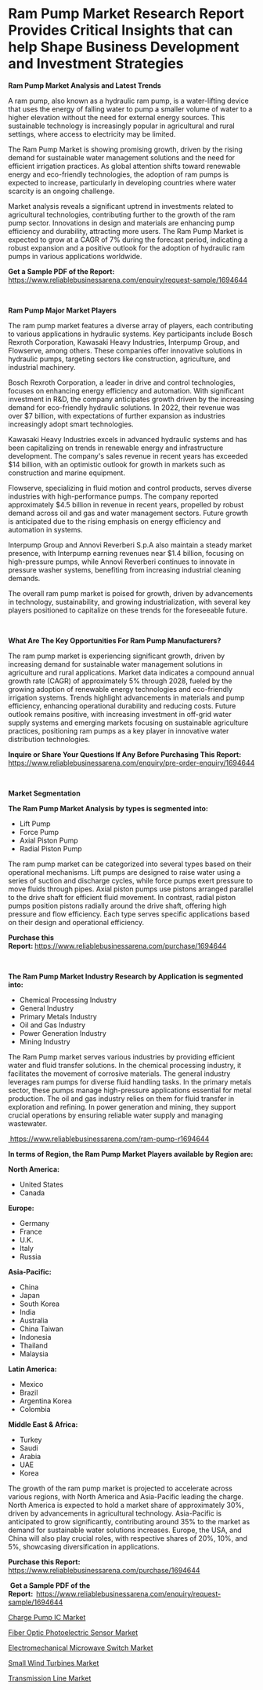 <p><h1>Ram Pump Market Research Report Provides Critical Insights that can help Shape Business Development and Investment Strategies</h1></p><p><strong>Ram Pump Market Analysis and Latest Trends</strong></p>
<p><p>A ram pump, also known as a hydraulic ram pump, is a water-lifting device that uses the energy of falling water to pump a smaller volume of water to a higher elevation without the need for external energy sources. This sustainable technology is increasingly popular in agricultural and rural settings, where access to electricity may be limited. </p><p>The Ram Pump Market is showing promising growth, driven by the rising demand for sustainable water management solutions and the need for efficient irrigation practices. As global attention shifts toward renewable energy and eco-friendly technologies, the adoption of ram pumps is expected to increase, particularly in developing countries where water scarcity is an ongoing challenge. </p><p>Market analysis reveals a significant uptrend in investments related to agricultural technologies, contributing further to the growth of the ram pump sector. Innovations in design and materials are enhancing pump efficiency and durability, attracting more users. The Ram Pump Market is expected to grow at a CAGR of 7% during the forecast period, indicating a robust expansion and a positive outlook for the adoption of hydraulic ram pumps in various applications worldwide.</p></p>
<p><strong>Get a Sample PDF of the Report:&nbsp;</strong> <a href="https://www.reliablebusinessarena.com/enquiry/request-sample/1694644?utm_campaign=1282&utm_medium=2&utm_source=Github&utm_content=ia&utm_term=06102024&utm_id=ram-pump">https://www.reliablebusinessarena.com/enquiry/request-sample/1694644</a></p>
<p>&nbsp;</p>
<p><strong>Ram Pump Major Market Players</strong></p>
<p><p>The ram pump market features a diverse array of players, each contributing to various applications in hydraulic systems. Key participants include Bosch Rexroth Corporation, Kawasaki Heavy Industries, Interpump Group, and Flowserve, among others. These companies offer innovative solutions in hydraulic pumps, targeting sectors like construction, agriculture, and industrial machinery.</p><p>Bosch Rexroth Corporation, a leader in drive and control technologies, focuses on enhancing energy efficiency and automation. With significant investment in R&D, the company anticipates growth driven by the increasing demand for eco-friendly hydraulic solutions. In 2022, their revenue was over $7 billion, with expectations of further expansion as industries increasingly adopt smart technologies.</p><p>Kawasaki Heavy Industries excels in advanced hydraulic systems and has been capitalizing on trends in renewable energy and infrastructure development. The company's sales revenue in recent years has exceeded $14 billion, with an optimistic outlook for growth in markets such as construction and marine equipment.</p><p>Flowserve, specializing in fluid motion and control products, serves diverse industries with high-performance pumps. The company reported approximately $4.5 billion in revenue in recent years, propelled by robust demand across oil and gas and water management sectors. Future growth is anticipated due to the rising emphasis on energy efficiency and automation in systems.</p><p>Interpump Group and Annovi Reverberi S.p.A also maintain a steady market presence, with Interpump earning revenues near $1.4 billion, focusing on high-pressure pumps, while Annovi Reverberi continues to innovate in pressure washer systems, benefiting from increasing industrial cleaning demands.</p><p>The overall ram pump market is poised for growth, driven by advancements in technology, sustainability, and growing industrialization, with several key players positioned to capitalize on these trends for the foreseeable future.</p></p>
<p>&nbsp;</p>
<p><strong>What Are The Key Opportunities For Ram Pump Manufacturers?</strong></p>
<p><p>The ram pump market is experiencing significant growth, driven by increasing demand for sustainable water management solutions in agriculture and rural applications. Market data indicates a compound annual growth rate (CAGR) of approximately 5% through 2028, fueled by the growing adoption of renewable energy technologies and eco-friendly irrigation systems. Trends highlight advancements in materials and pump efficiency, enhancing operational durability and reducing costs. Future outlook remains positive, with increasing investment in off-grid water supply systems and emerging markets focusing on sustainable agriculture practices, positioning ram pumps as a key player in innovative water distribution technologies.</p></p>
<p><strong>Inquire or Share Your Questions If Any Before Purchasing This Report:</strong> <a href="https://www.reliablebusinessarena.com/enquiry/pre-order-enquiry/1694644?utm_campaign=1282&utm_medium=2&utm_source=Github&utm_content=ia&utm_term=06102024&utm_id=ram-pump">https://www.reliablebusinessarena.com/enquiry/pre-order-enquiry/1694644</a></p>
<p>&nbsp;</p>
<p><strong>Market Segmentation</strong></p>
<p><strong>The Ram Pump Market Analysis by types is segmented into:</strong></p>
<p><ul><li>Lift Pump</li><li>Force Pump</li><li>Axial Piston Pump</li><li>Radial Piston Pump</li></ul></p>
<p><p>The ram pump market can be categorized into several types based on their operational mechanisms. Lift pumps are designed to raise water using a series of suction and discharge cycles, while force pumps exert pressure to move fluids through pipes. Axial piston pumps use pistons arranged parallel to the drive shaft for efficient fluid movement. In contrast, radial piston pumps position pistons radially around the drive shaft, offering high pressure and flow efficiency. Each type serves specific applications based on their design and operational efficiency.</p></p>
<p><strong>Purchase this Report:&nbsp;</strong><a href="https://www.reliablebusinessarena.com/purchase/1694644?utm_campaign=1282&utm_medium=2&utm_source=Github&utm_content=ia&utm_term=06102024&utm_id=ram-pump">https://www.reliablebusinessarena.com/purchase/1694644</a></p>
<p>&nbsp;</p>
<p><strong>The Ram Pump Market Industry Research by Application is segmented into:</strong></p>
<p><ul><li>Chemical Processing Industry</li><li>General Industry</li><li>Primary Metals Industry</li><li>Oil and Gas Industry</li><li>Power Generation Industry</li><li>Mining Industry</li></ul></p>
<p><p>The Ram Pump market serves various industries by providing efficient water and fluid transfer solutions. In the chemical processing industry, it facilitates the movement of corrosive materials. The general industry leverages ram pumps for diverse fluid handling tasks. In the primary metals sector, these pumps manage high-pressure applications essential for metal production. The oil and gas industry relies on them for fluid transfer in exploration and refining. In power generation and mining, they support crucial operations by ensuring reliable water supply and managing wastewater.</p></p>
<p><a href="https://www.reliablebusinessarena.com/ram-pump-r1694644?utm_campaign=1282&utm_medium=2&utm_source=Github&utm_content=ia&utm_term=06102024&utm_id=ram-pump">&nbsp;https://www.reliablebusinessarena.com/ram-pump-r1694644</a></p>
<p><strong>In terms of Region, the Ram Pump Market Players available by Region are:</strong></p>
<p>
    <p> <strong> North America: </strong>
        <ul>
            <li>United States</li>
            <li>Canada</li>
        </ul>
        </p> 
    <p> <strong> Europe: </strong>
        <ul>
            <li>Germany</li>
            <li>France</li>
            <li>U.K.</li>
            <li>Italy</li>
            <li>Russia</li>
        </ul>
        </p> 
    <p> <strong> Asia-Pacific: </strong>
        <ul>
            <li>China</li>
            <li>Japan</li>
            <li>South Korea</li>
            <li>India</li>
            <li>Australia</li>
            <li>China Taiwan</li>
            <li>Indonesia</li>
            <li>Thailand</li>
            <li>Malaysia</li>
        </ul>
        </p> 
    <p> <strong> Latin America: </strong>
        <ul>
            <li>Mexico</li>
            <li>Brazil</li>
            <li>Argentina Korea</li>
            <li>Colombia</li>
        </ul>
        </p> 
    <p> <strong> Middle East & Africa: </strong>
        <ul>
            <li>Turkey</li>
            <li>Saudi</li>
            <li>Arabia</li>
            <li>UAE</li>
            <li>Korea</li>
        </ul>
    </p>
    </p>
<p><p>The growth of the ram pump market is projected to accelerate across various regions, with North America and Asia-Pacific leading the charge. North America is expected to hold a market share of approximately 30%, driven by advancements in agricultural technology. Asia-Pacific is anticipated to grow significantly, contributing around 35% to the market as demand for sustainable water solutions increases. Europe, the USA, and China will also play crucial roles, with respective shares of 20%, 10%, and 5%, showcasing diversification in applications.</p></p>
<p><strong>Purchase this Report: </strong><a href="https://www.reliablebusinessarena.com/purchase/1694644?utm_campaign=1282&utm_medium=2&utm_source=Github&utm_content=ia&utm_term=06102024&utm_id=ram-pump">https://www.reliablebusinessarena.com/purchase/1694644</a></p>
<p>&nbsp;<strong>Get a Sample PDF of the Report:&nbsp;&nbsp;</strong><a href="https://www.reliablebusinessarena.com/enquiry/request-sample/1694644?utm_campaign=1282&utm_medium=2&utm_source=Github&utm_content=ia&utm_term=06102024&utm_id=ram-pump">https://www.reliablebusinessarena.com/enquiry/request-sample/1694644</a></p>
<p><strong></strong></p>
<p><p><a href="https://www.linkedin.com/pulse/charge-pump-ic-market-global-regional-analysis-focus-end-user-q9csc?utm_campaign=1282&utm_medium=2&utm_source=Github&utm_content=ia&utm_term=06102024&utm_id=ram-pump">Charge Pump IC Market</a></p><p><a href="https://www.linkedin.com/pulse/global-fiber-optic-photoelectric-sensor-market-sector2024-2031-wlclc?utm_campaign=1282&utm_medium=2&utm_source=Github&utm_content=ia&utm_term=06102024&utm_id=ram-pump">Fiber Optic Photoelectric Sensor Market</a></p><p><a href="https://www.linkedin.com/pulse/global-electromechanical-microwave-switch-market-sector2024-lpj2c?utm_campaign=1282&utm_medium=2&utm_source=Github&utm_content=ia&utm_term=06102024&utm_id=ram-pump">Electromechanical Microwave Switch Market</a></p><p><a href="https://issuu.com/reportprime-2/docs/small-wind-turbines-market-size-203_a86b9843300e9b?utm_campaign=1282&utm_medium=2&utm_source=Github&utm_content=ia&utm_term=06102024&utm_id=ram-pump">Small Wind Turbines Market</a></p><p><a href="https://issuu.com/reportprime-2/docs/transmission-line-market-size-2030._1c289bac74ffec?utm_campaign=1282&utm_medium=2&utm_source=Github&utm_content=ia&utm_term=06102024&utm_id=ram-pump">Transmission Line Market</a></p></p>